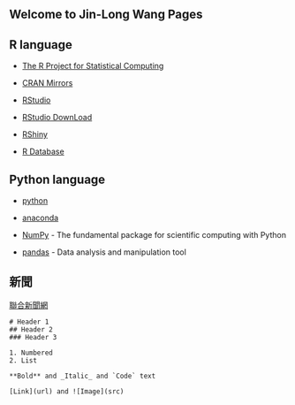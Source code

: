 ## Welcome to Jin-Long Wang Pages

## R language

- [The R Project for Statistical Computing](https://www.r-project.org/)
- [CRAN Mirrors](https://cran.r-project.org/mirrors.html)

- [RStudio](https://rstudio.com/products/rstudio/)
- [RStudio DownLoad](https://rstudio.com/products/rstudio/download/#download)
- [RShiny](https://shiny.rstudio.com/)

- [R Database](https://db.rstudio.com/)


## Python language

- [python](https://www.python.org/)
- [anaconda](https://www.anaconda.com/products/individual)

- [NumPy](https://numpy.org/) - The fundamental package for scientific computing with Python
- [pandas](https://pandas.pydata.org/) - Data analysis and manipulation tool


## 新聞

[聯合新聞網](https://udn.com/news/index)

```
# Header 1
## Header 2
### Header 3

1. Numbered
2. List

**Bold** and _Italic_ and `Code` text

[Link](url) and ![Image](src)
```


